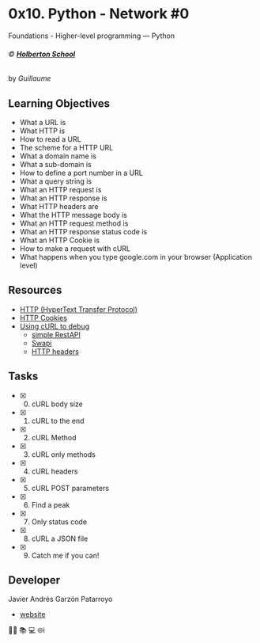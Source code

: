 # 0x10. Python - Network #0
Foundations - Higher-level programming ― Python

###### :copyright: **[Holberton School](https://www.holbertonschool.com/)**
by _Guillaume_

## Learning Objectives
* What a URL is
* What HTTP is
* How to read a URL
* The scheme for a HTTP URL
* What a domain name is
* What a sub-domain is
* How to define a port number in a URL
* What a query string is
* What an HTTP request is
* What an HTTP response is
* What HTTP headers are
* What the HTTP message body is
* What an HTTP request method is
* What an HTTP response status code is
* What an HTTP Cookie is
* How to make a request with cURL
* What happens when you type google.com in your browser (Application level)

## Resources
* [HTTP (HyperText Transfer Protocol)](https://www.ntu.edu.sg/home/ehchua/programming/webprogramming/http_basics.html)
* [HTTP Cookies](https://developer.mozilla.org/en-US/docs/Web/HTTP/Cookies)
* [Using cURL to debug](https://intranet.hbtn.io/concepts/51)
  - [simple RestAPI](https://github.com/holbertonschool/simple_rest_api)
  - [Swapi](https://swapi.co/)
  - [HTTP headers](https://medium.com/@bilalak90/http-headers-101-5392a7eff87b#.xj9rmyxhp)

## Tasks
* [x] 0. cURL body size
* [x] 1. cURL to the end
* [x] 2. cURL Method
* [x] 3. cURL only methods
* [x] 4. cURL headers
* [x] 5. cURL POST parameters
* [x] 6. Find a peak
* [x] 7. Only status code
* [x] 8. cURL a JSON file
* [x] 9. Catch me if you can!

## Developer
Javier Andrés Garzón Patarroyo
- [website](https://tecnoayuda.co/)

:man_technologist: :books: :computer: :globe_with_meridians:i

